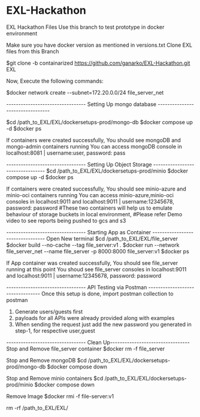 # EXL-Hackathon
EXL Hackathon Files
Use this branch to test prototype in docker environment

Make sure you have docker version as mentioned in versions.txt
Clone EXL files from this Branch

$git clone -b containarized https://github.com/ganarko/EXL-Hackathon.git EXL



Now, Execute the following commands:

$docker network create --subnet=172.20.0.0/24 file_server_net

--------------------------------- Setting Up mongo database ---------------------------------

$cd /path_to_EXL/EXL/dockersetups-prod/mongo-db
$docker compose up -d
$docker ps

If containers were created successfully,
You should see mongoDB and mongo-admin containers running
You can access mongoDB console in localhost:8081 | username:user, password: pass

--------------------------------- Setting Up Object Storage ---------------------------------
$cd /path_to_EXL/EXL/dockersetups-prod/minio
$docker compose up -d
$docker ps


If containers were created successfully,
You should see minio-azure and minio-oci containers running
You can access minio-azure,minio-oci consoles in localhost:9011 and localhost:9011 | username:12345678, password: password
#These two containers will help us to emulate behaviour of storage buckets in local environment, 
#Please refer Demo video to see reports being pushed to gcs and s3

--------------------------------- Starting App as Container ---------------------------------
Open New terminal
$cd /path_to_EXL/EXL/file_server
$docker build --no-cache --tag file_server:v1 .
$docker run --network file_server_net --name file_server -p 8000:8000 file_server:v1
$docker ps

If App container was created successfully,
You should see file_server running at this point
You shoud see file_server consoles in localhost:9011 and localhost:9011 | username:12345678, password: password


--------------------------------- API Testing via Postman ---------------------------------
Once this setup is done, import postman collection to postman
1) Generate users/guests first
2) payloads for all APIs were already provided along with examples
3) When sending the request just add the new password you generated in step-1, for respective user,guest


--------------------------------- Clean Up---------------------------------
Stop and Remove file_server container
$docker rm -f file_server

Stop and Remove mongoDB
$cd /path_to_EXL/EXL/dockersetups-prod/mongo-db
$docker compose down

Stop and Remove minio containers
$cd /path_to_EXL/EXL/dockersetups-prod/minio
$docker compose down

Remove Image
$docker rmi -f file-server:v1

rm -rf /path_to_EXL/EXL/